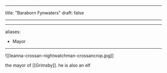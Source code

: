 

---
title: "Baraborn Fynwaters"
draft: false

---


---
aliases:
  - Mayor
---
![[leanna-crossan-nightwatchman-crossancrop.jpg]]

the mayor of [[Grimsby]]. he is also an elf